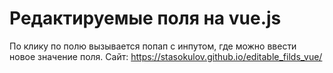 # Редактируемые поля на vue.js
По клику по полю вызывается попап с инпутом, где можно ввести новое значение поля.
Сайт: https://stasokulov.github.io/editable_filds_vue/
